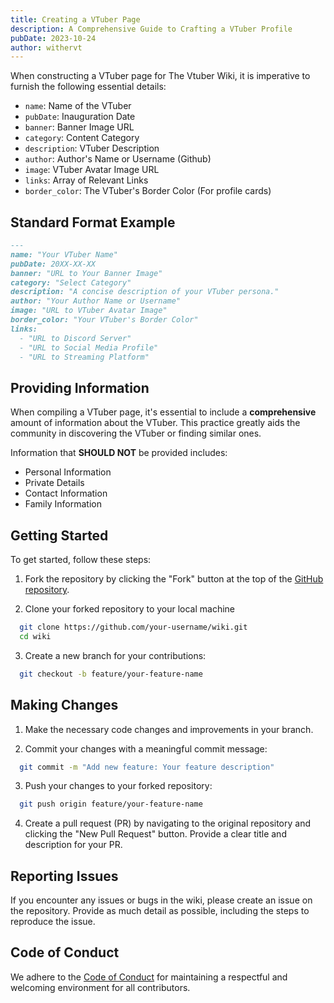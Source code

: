 ```yaml
---
title: Creating a VTuber Page
description: A Comprehensive Guide to Crafting a VTuber Profile
pubDate: 2023-10-24
author: withervt
---
```


When constructing a VTuber page for The Vtuber Wiki, it is imperative to furnish the following essential details:

- `name`: Name of the VTuber
- `pubDate`: Inauguration Date
- `banner`: Banner Image URL
- `category`: Content Category
- `description`: VTuber Description
- `author`: Author's Name or Username (Github)
- `image`: VTuber Avatar Image URL
- `links`: Array of Relevant Links
- `border_color`: The VTuber's Border Color (For profile cards)

## Standard Format Example

```markdown
---
name: "Your VTuber Name"
pubDate: 20XX-XX-XX
banner: "URL to Your Banner Image"
category: "Select Category"
description: "A concise description of your VTuber persona."
author: "Your Author Name or Username"
image: "URL to VTuber Avatar Image"
border_color: "Your VTuber's Border Color"
links: 
  - "URL to Discord Server"
  - "URL to Social Media Profile"
  - "URL to Streaming Platform"
```

## Providing Information

When compiling a VTuber page, it's essential to include a **comprehensive** amount of information about the VTuber. This practice greatly aids the community in discovering the VTuber or finding similar ones.

Information that **SHOULD NOT** be provided includes:

- Personal Information
- Private Details
- Contact Information
- Family Information

## Getting Started

To get started, follow these steps:

1. Fork the repository by clicking the "Fork" button at the top of the [GitHub repository](https://code-wiki.hylia.dev).

2. Clone your forked repository to your local machine

```bash
  git clone https://github.com/your-username/wiki.git
  cd wiki
```

3. Create a new branch for your contributions:

```bash
  git checkout -b feature/your-feature-name
```

## Making Changes

1. Make the necessary code changes and improvements in your branch.

2. Commit your changes with a meaningful commit message:

```bash
  git commit -m "Add new feature: Your feature description"
```

3. Push your changes to your forked repository:

```bash
  git push origin feature/your-feature-name
```

4. Create a pull request (PR) by navigating to the original repository and clicking the "New Pull Request" button. Provide a clear title and description for your PR.

## Reporting Issues

If you encounter any issues or bugs in the wiki, please create an issue on the repository. Provide as much detail as possible, including the steps to reproduce the issue.


## Code of Conduct

We adhere to the [Code of Conduct](https://github.com/vtuberwiki/wiki/blob/main/CODE_OF_CONDUCT.md) for maintaining a respectful and welcoming environment for all contributors.